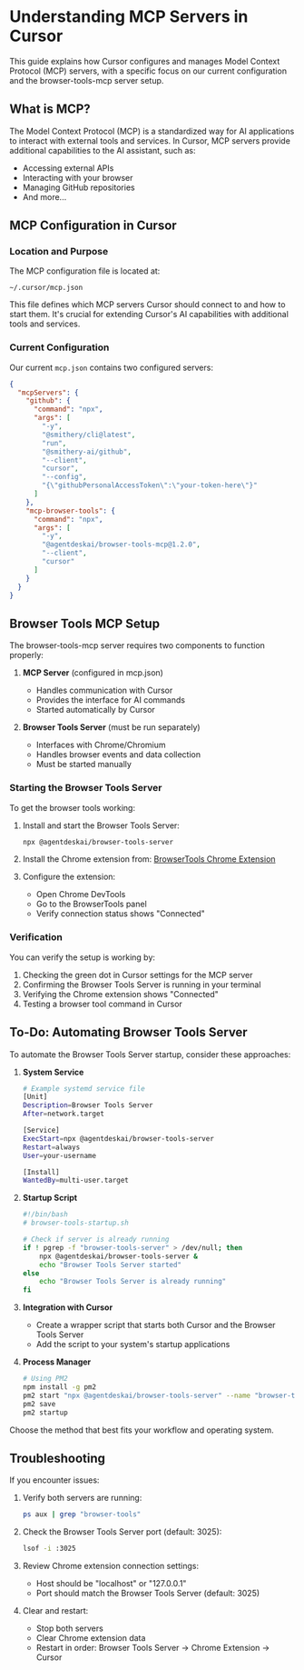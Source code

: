 # Understanding MCP Servers in Cursor

This guide explains how Cursor configures and manages Model Context Protocol (MCP) servers, with a specific focus on our current configuration and the browser-tools-mcp server setup.

## What is MCP?

The Model Context Protocol (MCP) is a standardized way for AI applications to interact with external tools and services. In Cursor, MCP servers provide additional capabilities to the AI assistant, such as:

- Accessing external APIs
- Interacting with your browser
- Managing GitHub repositories
- And more...

## MCP Configuration in Cursor

### Location and Purpose

The MCP configuration file is located at:

```
~/.cursor/mcp.json
```

This file defines which MCP servers Cursor should connect to and how to start them. It's crucial for extending Cursor's AI capabilities with additional tools and services.

### Current Configuration

Our current `mcp.json` contains two configured servers:

```json
{
  "mcpServers": {
    "github": {
      "command": "npx",
      "args": [
        "-y",
        "@smithery/cli@latest",
        "run",
        "@smithery-ai/github",
        "--client",
        "cursor",
        "--config",
        "{\"githubPersonalAccessToken\":\"your-token-here\"}"
      ]
    },
    "mcp-browser-tools": {
      "command": "npx",
      "args": [
        "-y",
        "@agentdeskai/browser-tools-mcp@1.2.0",
        "--client",
        "cursor"
      ]
    }
  }
}
```

## Browser Tools MCP Setup

The browser-tools-mcp server requires two components to function properly:

1. **MCP Server** (configured in mcp.json)

   - Handles communication with Cursor
   - Provides the interface for AI commands
   - Started automatically by Cursor

2. **Browser Tools Server** (must be run separately)
   - Interfaces with Chrome/Chromium
   - Handles browser events and data collection
   - Must be started manually

### Starting the Browser Tools Server

To get the browser tools working:

1. Install and start the Browser Tools Server:

   ```bash
   npx @agentdeskai/browser-tools-server
   ```

2. Install the Chrome extension from:
   [BrowserTools Chrome Extension](https://github.com/AgentDeskAI/browser-tools-mcp/releases/download/v1.2.0/BrowserTools-1.2.0-extension.zip)

3. Configure the extension:
   - Open Chrome DevTools
   - Go to the BrowserTools panel
   - Verify connection status shows "Connected"

### Verification

You can verify the setup is working by:

1. Checking the green dot in Cursor settings for the MCP server
2. Confirming the Browser Tools Server is running in your terminal
3. Verifying the Chrome extension shows "Connected"
4. Testing a browser tool command in Cursor

## To-Do: Automating Browser Tools Server

To automate the Browser Tools Server startup, consider these approaches:

1. **System Service**

   ```bash
   # Example systemd service file
   [Unit]
   Description=Browser Tools Server
   After=network.target

   [Service]
   ExecStart=npx @agentdeskai/browser-tools-server
   Restart=always
   User=your-username

   [Install]
   WantedBy=multi-user.target
   ```

2. **Startup Script**

   ```bash
   #!/bin/bash
   # browser-tools-startup.sh

   # Check if server is already running
   if ! pgrep -f "browser-tools-server" > /dev/null; then
       npx @agentdeskai/browser-tools-server &
       echo "Browser Tools Server started"
   else
       echo "Browser Tools Server is already running"
   fi
   ```

3. **Integration with Cursor**

   - Create a wrapper script that starts both Cursor and the Browser Tools Server
   - Add the script to your system's startup applications

4. **Process Manager**
   ```bash
   # Using PM2
   npm install -g pm2
   pm2 start "npx @agentdeskai/browser-tools-server" --name "browser-tools"
   pm2 save
   pm2 startup
   ```

Choose the method that best fits your workflow and operating system.

## Troubleshooting

If you encounter issues:

1. Verify both servers are running:

   ```bash
   ps aux | grep "browser-tools"
   ```

2. Check the Browser Tools Server port (default: 3025):

   ```bash
   lsof -i :3025
   ```

3. Review Chrome extension connection settings:

   - Host should be "localhost" or "127.0.0.1"
   - Port should match the Browser Tools Server (default: 3025)

4. Clear and restart:
   - Stop both servers
   - Clear Chrome extension data
   - Restart in order: Browser Tools Server → Chrome Extension → Cursor
